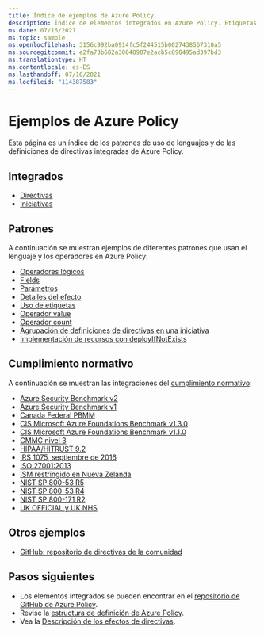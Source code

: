 ```yaml
---
title: Índice de ejemplos de Azure Policy
description: Índice de elementos integrados en Azure Policy. Etiquetas de categorías, Cumplimiento de normativas, Key Vault, Kubernetes, Configuración de invitados, etc.
ms.date: 07/16/2021
ms.topic: sample
ms.openlocfilehash: 3156c992ba0914fc5f244515b0027438567310a5
ms.sourcegitcommit: e2fa73b682a30048907e2acb5c890495ad397bd3
ms.translationtype: HT
ms.contentlocale: es-ES
ms.lasthandoff: 07/16/2021
ms.locfileid: "114387583"
---
```

# <a name="azure-policy-samples"></a>Ejemplos de Azure Policy

Esta página es un índice de los patrones de uso de lenguajes y de las definiciones de directivas integradas de Azure Policy.

## <a name="built-ins"></a>Integrados

- [Directivas](./built-in-policies.md)
- [Iniciativas](./built-in-initiatives.md)

## <a name="patterns"></a>Patrones

A continuación se muestran ejemplos de diferentes patrones que usan el lenguaje y los operadores en Azure Policy:

- [Operadores lógicos](./pattern-logical-operators.md)
- [Fields](./pattern-fields.md)
- [Parámetros](./pattern-parameters.md)
- [Detalles del efecto](./pattern-effect-details.md)
- [Uso de etiquetas](./pattern-tags.md)
- [Operador value](./pattern-value-operator.md)
- [Operador count](./pattern-count-operator.md)
- [Agrupación de definiciones de directivas en una iniciativa](./pattern-group-with-initiative.md)
- [Implementación de recursos con deployIfNotExists](./pattern-deploy-resources.md)

## <a name="regulatory-compliance"></a>Cumplimiento normativo

A continuación se muestran las integraciones del [cumplimiento normativo](../concepts/regulatory-compliance.md):

- [Azure Security Benchmark v2](./azure-security-benchmark.md)
- [Azure Security Benchmark v1](./azure-security-benchmarkv1.md)
- [Canada Federal PBMM](./canada-federal-pbmm.md)
- [CIS Microsoft Azure Foundations Benchmark v1.3.0](./cis-azure-1-3-0.md)
- [CIS Microsoft Azure Foundations Benchmark v1.1.0](./cis-azure-1-1-0.md)
- [CMMC nivel 3](./cmmc-l3.md)
- [HIPAA/HITRUST 9.2](./hipaa-hitrust-9-2.md)
- [IRS 1075, septiembre de 2016](./irs-1075-sept2016.md)
- [ISO 27001:2013](./iso-27001.md)
- [ISM restringido en Nueva Zelanda](./new-zealand-ism.md)
- [NIST SP 800-53 R5](./nist-sp-800-53-r5.md)
- [NIST SP 800-53 R4](./nist-sp-800-53-r4.md)
- [NIST SP 800-171 R2](./nist-sp-800-171-r2.md)
- [UK OFFICIAL y UK NHS](./ukofficial-uknhs.md)

## <a name="other-samples"></a>Otros ejemplos

- [GitHub: repositorio de directivas de la comunidad](https://github.com/Azure/Community-Policy)

## <a name="next-steps"></a>Pasos siguientes

- Los elementos integrados se pueden encontrar en el [repositorio de GitHub de Azure Policy](https://github.com/Azure/azure-policy).
- Revise la [estructura de definición de Azure Policy](../concepts/definition-structure.md).
- Vea la [Descripción de los efectos de directivas](../concepts/effects.md).
